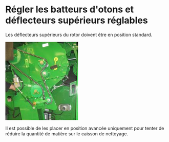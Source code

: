 # Régler les batteurs d'otons et déflecteurs supérieurs réglables
Les déflecteurs supérieurs du rotor doivent être en position standard.

![images/img13.jpg](images/img13.jpg)

Il est possible de les placer en position avancée uniquement pour tenter de réduire la quantité de matière sur le caisson de nettoyage.